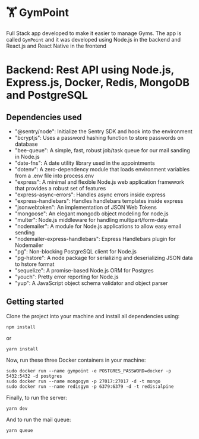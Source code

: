 # 🏋️ GymPoint

Full Stack app developed to make it easier to manage Gyms. The app is called `GymPoint` and it was developed using Node.js in the backend and React.js and React Native in the frontend

# Backend: Rest API using Node.js, Express.js, Docker, Redis, MongoDB and PostgreSQL

## Dependencies used

* "@sentry/node": Initialize the Sentry SDK and hook into the environment
* "bcryptjs": Uses a password hashing function to store passwords on database
* "bee-queue": A simple, fast, robust job/task queue for our mail sanding in Node.js
* "date-fns": A date utility library used in the appointments
* "dotenv": A zero-dependency module that loads environment variables from a .env file into process.env
* "express": A minimal and flexible Node.js web application framework that provides a robust set of features
* "express-async-errors": Handles async errors inside express
* "express-handlebars": Handles handlebars templates inside express
* "jsonwebtoken": An implementation of JSON Web Tokens
* "mongoose": An elegant mongodb object modeling for node.js
* "multer": Node.js middleware for handling multipart/form-data
* "nodemailer": A module for Node.js applications to allow easy email sending
* "nodemailer-express-handlebars": Express Handlebars plugin for Nodemailer
* "pg": Non-blocking PostgreSQL client for Node.js
* "pg-hstore": A node package for serializing and deserializing JSON data to hstore format
* "sequelize": A promise-based Node.js ORM for Postgres
* "youch": Pretty error reporting for Node.js
* "yup": A JavaScript object schema validator and object parser

## Getting started
Clone the project into your machine and install all dependencies using:
```console
npm install
```
or
```console
yarn install
```

Now, run these three Docker containers in your machine:
```console
sudo docker run --name gympoint -e POSTGRES_PASSWORD=docker -p 5432:5432 -d postgres
sudo docker run --name mongogym -p 27017:27017 -d -t mongo
sudo docker run --name redisgym -p 6379:6379 -d -t redis:alpine
```

Finally, to run the server: 

```console
yarn dev
```

And to run the mail queue:

```console
yarn queue
```
